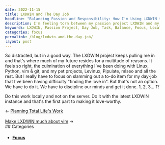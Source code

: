 ```yaml
---
date: 2022-11-15
title: LXDWIN and The Day Job
headline: "Balancing Passion and Responsibility: How I'm Using LXDWIN to Get Through My Day Job"
description: I'm feeling torn between my passion project LXDWIN and my day job. To make it more bearable, I'm using the latest LXDWIN instance to complete a task I'm not fond of. Join me as I try to balance my passion and my job in this blog post.
keywords: LXDWIN, Passion Project, Day Job, Task, Balance, Focus, Local, Latest Instance
categories: focus
permalink: /blog/lxdwin-and-the-day-job/
layout: post
---
```



So distracted, but in a good way. The LXDWIN project keeps pulling me in and
that's where much of my future resides for a multitude of reasons. It feels so
right, the culmination of everything I've been doing with Linux, Python, vim &
git, and my pet projects, Levinux, Pipulate, mlseo and all the rest. But I
really have to focus on slamming out a to-do item for my day-job that I've been
having difficulty "finding the love in". But that's not an option. We have to
do it. We have to discipline our minds and get it done. 1, 2, 3... 1?

Do this work locally and not on the server. Do it with the latest LXDWIN
instance and that's the first part to making it love-worthy.


<div class="post-nav"><div class="post-nav-prev"><span class="arrow">&larr;&nbsp;</span><a href="/blog/planning-total-life-s-work/">Planning Total Life's Work</a></div> &nbsp; <div class="post-nav-next"><a href="/blog/make-lxdwin-much-about-vim/">Make LXDWIN much about vim</a><span class="arrow">&nbsp;&rarr;</span></div></div>
## Categories

<ul>
<li><h4><a href='/focus/'>Focus</a></h4></li></ul>